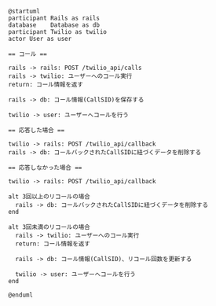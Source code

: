 <!--
https://www.plantuml.com/plantuml/uml/jPDF3z8m6CRl_HJlKG-6WpUI6HAvUD88daqPEonE85k9Lxh6FuA9n8XAGC4e7Y0WHcA8ckp3l7JWj_3j9ambAfh8eIrht-VvFUkxGY2uBvetFTQWsRNT1gy9kCfTBm0UW6yMhCe5h_300VeLzslQhLP-g2hVSZstRZP4icBS5dKVhWMERnusQMRCiW33zwW-evg1PJ6MMC2v2wbN7gvSBfKXbofSvmqtPtFF2x9ZwKuUKBqnAk47CyeroiL1Loz6kvSFcE-8fb_BPtwnkgt7xp1yj8iUe-ndtfJawDYPY-HRkbGyI-StqNCzVqOb67OOImbCcObqJBBNeKB2G7adIQsZuNPEjazHZlHufRltA7uczlly5MxV-0KjgYugXU5Rb3qCoMxq3HpbRBlgefoWV8ZgRe8O4PE-t_xIVvs6-PbiYhA3yjK_8pBk2JYl1oysdoQRTTjSYfeUKEblAii0_aSOfrRD2EBXDFxOEeNWz8u2-7DF0PpMLItvFPW1xYr99XwiuYVB_Uq0_7MpfM-XG2DzrLy1
-->

```plantuml
@startuml
participant Rails as rails
database    Database as db
participant Twilio as twilio
actor User as user

== コール ==

rails -> rails: POST /twilio_api/calls
rails -> twilio: ユーザーへのコール実行
return: コール情報を返す

rails -> db: コール情報(CallSID)を保存する

twilio -> user: ユーザーへコールを行う

== 応答した場合 ==

twilio -> rails: POST /twilio_api/callback
rails -> db: コールバックされたCallSIDに紐づくデータを削除する

== 応答しなかった場合 ==

twilio -> rails: POST /twilio_api/callback

alt 3回以上のリコールの場合
  rails -> db: コールバックされたCallSIDに紐づくデータを削除する
end

alt 3回未満のリコールの場合
  rails -> twilio: ユーザーへのコール実行
  return: コール情報を返す

  rails -> db: コール情報(CallSID)、リコール回数を更新する

  twilio -> user: ユーザーへコールを行う
end

@enduml
```
